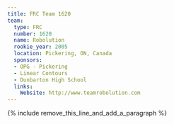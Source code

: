 ```yaml
---
title: FRC Team 1620
team:
  type: FRC
  number: 1620
  name: Robolution
  rookie_year: 2005
  location: Pickering, ON, Canada
  sponsors:
  - OPG - Pickering
  - Linear Contours
  - Dunbarton High School
  links:
    Website: http://www.teamrobolution.com
---
```


{% include remove_this_line_and_add_a_paragraph %}